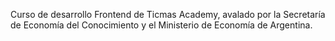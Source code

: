 Curso de desarrollo Frontend de Ticmas Academy, avalado por la Secretaría de Economía del Conocimiento y el Ministerio de Economía de Argentina.
